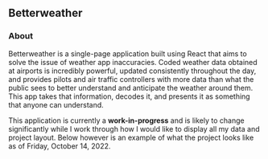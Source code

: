 ## Betterweather

### About

Betterweather is a single-page application built using React that aims to solve the issue of weather app inaccuracies. Coded weather data obtained at airports is incredibly powerful, updated consistently throughout the day, and provides pilots and air traffic controllers with more data than what the public sees to better understand and anticipate the weather around them. This app takes that information, decodes it, and presents it as something that anyone can understand.

This application is currently a **work-in-progress** and is likely to change significantly while I work through how I would like to display all my data and project layout. Below however is an example of what the project looks like as of Friday, October 14, 2022.

